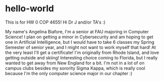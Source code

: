 # hello-world
This is for HW 0 COP 4655! Hi Dr J and/or TA's :)

My name's Angelina Biafore, I'm a senior at FAU majoring in Computer Science! I plan on getting
a minor in Cybersecurity and am hoping to get one in Artificial Intelligence, but I would have to
take 6 classes my Spring Semester of senior year, and I might not want to work myself that hard!
At the very least I'll get a certificate! I'm originally from Rhode Island, and love getting outside
and skiing! Interesting choice coming to Florida, but I really wanted to get away from New England
for a bit. I'm not in a lot of on campus clubs besides my sorority Sigma Kappa, which is really cool
because I'm the only computer science major in our chapter :) 
